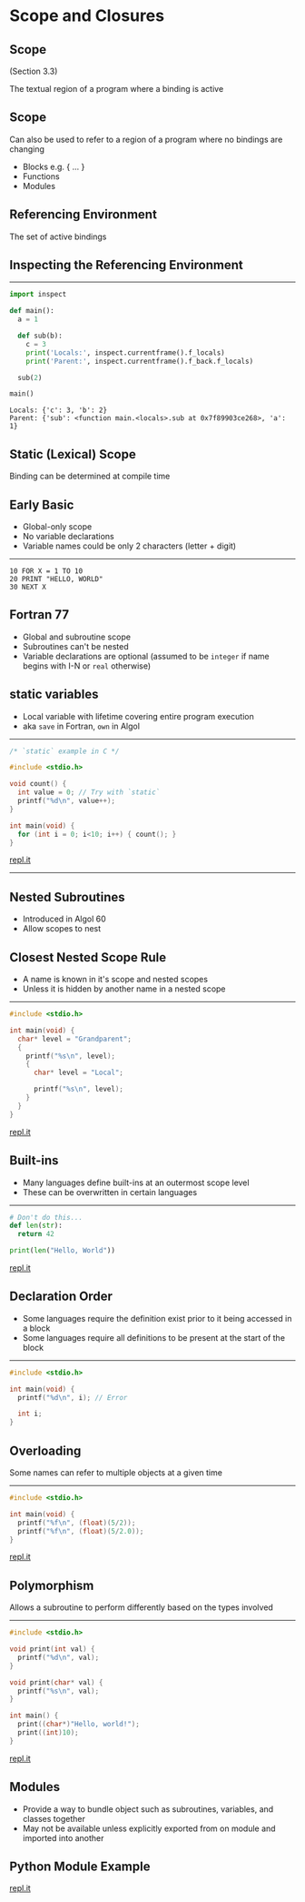 Scope and Closures
==================

Scope
-----

(Section 3.3)

The textual region of a program where a binding is active

Scope
-----

Can also be used to refer to a region of a program where no bindings are changing

- Blocks e.g. { ... }
- Functions
- Modules

Referencing Environment
-----------------------

The set of active bindings

Inspecting the Referencing Environment
--------------------------------------

---

```python
import inspect

def main():
  a = 1

  def sub(b):
    c = 3
    print('Locals:', inspect.currentframe().f_locals)
    print('Parent:', inspect.currentframe().f_back.f_locals)

  sub(2)

main()
```

```
Locals: {'c': 3, 'b': 2}
Parent: {'sub': <function main.<locals>.sub at 0x7f89903ce268>, 'a': 1}
```

Static (Lexical) Scope
----------------------

Binding can be determined at compile time

Early Basic
-----------

- Global-only scope
- No variable declarations
- Variable names could be only 2 characters (letter + digit)

---

```basic
10 FOR X = 1 TO 10
20 PRINT "HELLO, WORLD"
30 NEXT X
```

Fortran 77
----------

- Global and subroutine scope
- Subroutines can't be nested
- Variable declarations are optional (assumed to be `integer` if name begins with I-N or `real` otherwise)

static variables
----------------

- Local variable with lifetime covering entire program execution
- aka `save` in Fortran, `own` in Algol

---

```c
/* `static` example in C */

#include <stdio.h>

void count() {
  int value = 0; // Try with `static`
  printf("%d\n", value++);
}

int main(void) {
  for (int i = 0; i<10; i++) { count(); }
}
```

[repl.it](https://repl.it/@jncraton/c-static?lite=true)


---

Nested Subroutines
------------------

- Introduced in Algol 60
- Allow scopes to nest

Closest Nested Scope Rule
-------------------------

- A name is known in it's scope and nested scopes
- Unless it is hidden by another name in a nested scope

---

```c
#include <stdio.h>

int main(void) {
  char* level = "Grandparent";
  {
    printf("%s\n", level);
    {
      char* level = "Local";

      printf("%s\n", level);
    }
  }
}
```

[repl.it](https://repl.it/@jncraton/c-nested-scope)

Built-ins
---------

- Many languages define built-ins at an outermost scope level
- These can be overwritten in certain languages

---

```python
# Don't do this...
def len(str):
  return 42

print(len("Hello, World"))
```

[repl.it](https://repl.it/@jncraton/python-builtin-override)

Declaration Order
-----------------

- Some languages require the definition exist prior to it being accessed in a block
- Some languages require all definitions to be present at the start of the block

---

```c
#include <stdio.h>

int main(void) {
  printf("%d\n", i); // Error

  int i;
}
```

Overloading
-----------

Some names can refer to multiple objects at a given time

---

```c
#include <stdio.h>

int main(void) {
  printf("%f\n", (float)(5/2));
  printf("%f\n", (float)(5/2.0));
}
```

[repl.it](https://repl.it/@jncraton/c-overloading)

Polymorphism
------------

Allows a subroutine to perform differently based on the types involved

---

```c++
#include <stdio.h>

void print(int val) {
  printf("%d\n", val);
}

void print(char* val) {
  printf("%s\n", val);
}

int main() {
  print((char*)"Hello, world!");
  print((int)10);
}
```

[repl.it](https://repl.it/@jncraton/cplusplus-overloading)

Modules
-------

- Provide a way to bundle object such as subroutines, variables, and classes together
- May not be available unless explicitly exported from on module and imported into another

Python Module Example
---------------------

[repl.it](https://repl.it/@jncraton/python-modules)
